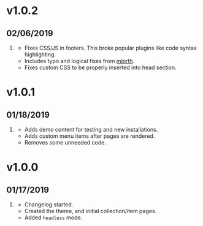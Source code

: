 # v1.0.2
## 02/06/2019

1. [](#bug)
    * Fixes CSS/JS in footers. This broke popular plugins like code syntax highlighting.
    * Includes typo and logical fixes from [mbirth](https://github.com/mbirth).
    * Fixes custom CSS to be properly inserted into head section.
    
# v1.0.1
## 01/18/2019

1. [](#new)
    * Adds demo content for testing and new installations.
    * Adds custom menu items after pages are rendered.
   [](#improved)
    * Removes some unneeded code.

# v1.0.0
## 01/17/2019

1. [](#new)
    * Changelog started.
    * Created the theme, and initial collection/item pages.
    * Added `headless` mode.
